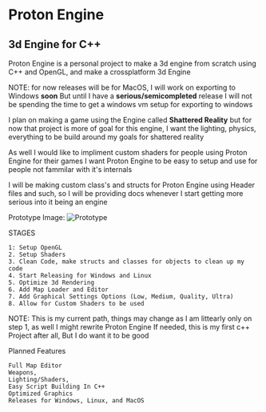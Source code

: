 # Proton Engine
## 3d Engine for C++
Proton Engine is a personal project to make a 3d engine from scratch using C++ and OpenGL, and make a crossplatform 3d Engine

NOTE:
for now releases will be for MacOS, I will work on exporting to Windows **soon** But until I have a **serious/semicompleted** release I will not be spending the time to get a windows vm setup for exporting to windows

I plan on making a game using the Engine called __Shattered Reality__ but for now that project is more of goal for this engine, I want the lighting, physics, everything to be build around my goals for shattered reality

As well I would like to impliment custom shaders for people using Proton Engine for their games I want Proton Engine to be easy to setup and use for people not fammilar with it's internals

I will be making custom class's and structs for Proton Engine using Header files and such, so I will be providing docs whenever I start getting more serious into it being an engine

Prototype Image:
![Prototype](https://eternal587.github.io/ProtonEngine/images/Prototype.png)

STAGES
```
1: Setup OpenGL
2. Setup Shaders
3. Clean Code, make structs and classes for objects to clean up my code
4. Start Releasing for Windows and Linux
5. Optimize 3d Rendering
6. Add Map Loader and Editor
7. Add Graphical Settings Options (Low, Medium, Quality, Ultra) 
8. Allow for Custom Shaders to be used
```

NOTE:
This is my current path, things may change as I am littearly only on step 1, as well I might rewrite Proton Engine If needed, this is my first c++ Project after all, But I do want it to be good


Planned Features
```
Full Map Editor
Weapons,
Lighting/Shaders,
Easy Script Building In C++
Optimized Graphics
Releases for Windows, Linux, and MacOS
```
